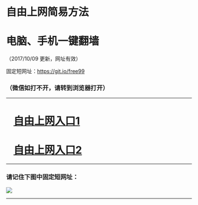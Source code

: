 ﻿# 自由上网简易方法

# 电脑、手机一键翻墙

（2017/10/09 更新，网址有效）

固定短网址：https://git.io/free99

### （微信如打不开，请转到浏览器打开）


***





# &nbsp;&nbsp; <a href="http://ft2608226147.fwq-tz-1001.info/fwqtz01.html?t=10090011218 " target="_blank">自由上网入口1</a>
# &nbsp;&nbsp; <a href="http://ft66897666.fwq-tz-1002.info/fwqtz02.html?t=100900110797 " target="_blank">自由上网入口2</a>
***

### 请记住下图中固定短网址：

<img src="https://s3-us-west-2.amazonaws.com/fwq-1001/yjfq-20170905okok.png" /> 


***

